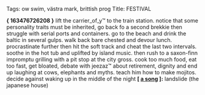 Tags: ow swim, västra mark, brittish prog
Title: FESTIVAL
  
**{ 163476726208 }**
lift the carrier_of_y™ to the train station. notice that some personality traits must be inherited, go back fo a second brekkie then struggle with serial ports and containers. go to the beach and drink the baltic in several gulps. walk back bare chested and devour lunch. procrastinate further then hit the soft track and cheat the last two intervals. soothe in the hot tub and uplifted by island music. then rush to a saxon-finn impromptu grilling with a pit stop at the city gross. cook too much food, eat too fast, get bloated, debate with jeezaz™ about retirement, dignity and end up laughing at cows, elephants and myths. teach him how to make mojitos. decide against waking up in the middle of the night
**[ [a song](https://open.spotify.com/track/5ES2h9gelGiy7o8m1NPCS6) ]:** landslide (the japanese house)